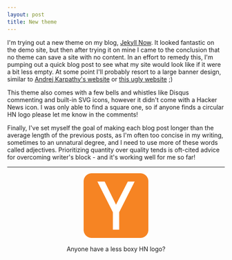 ```yaml
---
layout: post
title: New theme
---
```


I'm trying out a new theme on my blog, [Jekyll Now](http://www.jekyllnow.com). It looked fantastic on the demo site, but then after trying it on mine I came to the conclusion that no theme can save a site with no content. In an effort to remedy this, I'm pumping out a quick blog post to see what my site would look like if it were a bit less empty. At some point I'll probably resort to a large banner design, similar to [Andrej Karpathy's website](karpathy.github.io) or [this ugly website](www.naut.ca) ;)

This theme also comes with a few bells and whistles like Disqus commenting and built-in SVG icons, however it didn't come with a Hacker News icon. I was only able to find a square one, so if anyone finds a circular HN logo please let me know in the comments!

Finally, I've set myself the goal of making each blog post longer than the average length of the previous posts, as I'm often too concise in my writing, sometimes to an unnatural degree, and I need to use more of these words called adjectives. Prioritizing quantity over quality tends is oft-cited advice for overcoming writer's block - and it's working well for me so far!

---

<center>
   <figure>
       <img src="/images/iconfinder_hacker_news_386720.svg" width="150px" height="150px">
   </figure>
    <figcaption> Anyone have a less boxy HN logo? </figcaption>
</center>